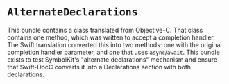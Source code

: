 # ``AlternateDeclarations``

This bundle contains a class translated from Objective-C. That class contains one method, which was
written to accept a completion handler. The Swift translation converted this into two methods: one
with the original completion handler parameter, and one that uses `async`/`await`. This bundle
exists to test SymbolKit's "alternate declarations" mechanism and ensure that Swift-DocC converts it
into a Declarations section with both declarations.

<!-- Copyright (c) 2023 Apple Inc and the Swift Project authors. All Rights Reserved. -->
